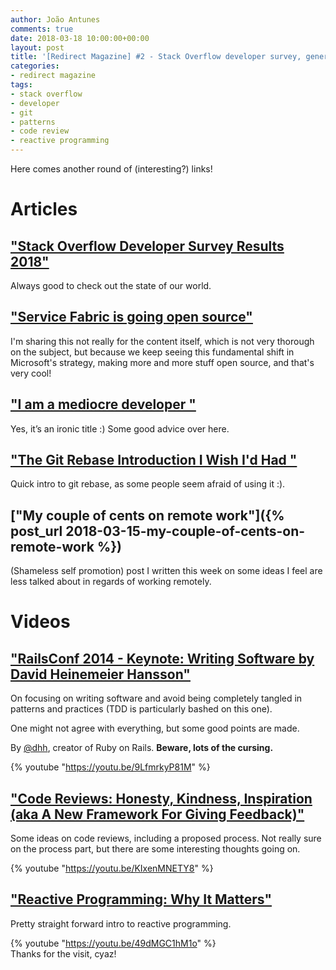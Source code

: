```yaml
---
author: João Antunes
comments: true
date: 2018-03-18 10:00:00+00:00
layout: post
title: '[Redirect Magazine] #2 - Stack Overflow developer survey, general tips, code reviews and some other stuff'
categories:
- redirect magazine
tags:
- stack overflow
- developer
- git
- patterns
- code review
- reactive programming
---
```


Here comes another round of (interesting?) links!

# Articles
## ["Stack Overflow Developer Survey Results 2018"](https://insights.stackoverflow.com/survey/2018/)
Always good to check out the state of our world.
<br/>
## ["Service Fabric is going open source"](https://blogs.msdn.microsoft.com/azureservicefabric/2018/03/14/service-fabric-is-going-open-source/)
I'm sharing this not really for the content itself, which is not very thorough on the subject, but because we keep seeing this fundamental shift in Microsoft's strategy, making more and more stuff open source, and that's very cool!
<br/>
## ["I am a mediocre developer "](https://dev.to/sobolevn/i-am-a-mediocre-developer--30hn)
Yes, it’s an ironic title :) Some good advice over here.
<br/>
## ["The Git Rebase Introduction I Wish I'd Had "](https://dev.to/maxwell_dev/the-git-rebase-introduction-i-wish-id-had)
Quick intro to git rebase, as some people seem afraid of using it :).
<br/>
## ["My couple of cents on remote work"]({% post_url 2018-03-15-my-couple-of-cents-on-remote-work %})
(Shameless self promotion) post I written this week on some ideas I feel are less talked about in regards of working remotely.
<br/>
# Videos
## ["RailsConf 2014 - Keynote: Writing Software by David Heinemeier Hansson"](https://youtu.be/9LfmrkyP81M)
On focusing on writing software and avoid being completely tangled in patterns and practices (TDD is particularly bashed on this one).

One might not agree with everything, but some good points are made.

By [@dhh](https://twitter.com/dhh), creator of Ruby on Rails. **Beware, lots of the cursing.**

{% youtube "https://youtu.be/9LfmrkyP81M" %}
<br/>
## ["Code Reviews: Honesty, Kindness, Inspiration (aka A New Framework For Giving Feedback)"](https://youtu.be/KIxenMNETY8)
Some ideas on code reviews, including a proposed process. Not really sure on the process part, but there are some interesting thoughts going on.

{% youtube "https://youtu.be/KIxenMNETY8" %}
<br/>
## ["Reactive Programming: Why It Matters"](https://youtu.be/49dMGC1hM1o)
Pretty straight forward intro to reactive programming.

{% youtube "https://youtu.be/49dMGC1hM1o" %}
<br/>
Thanks for the visit, cyaz!